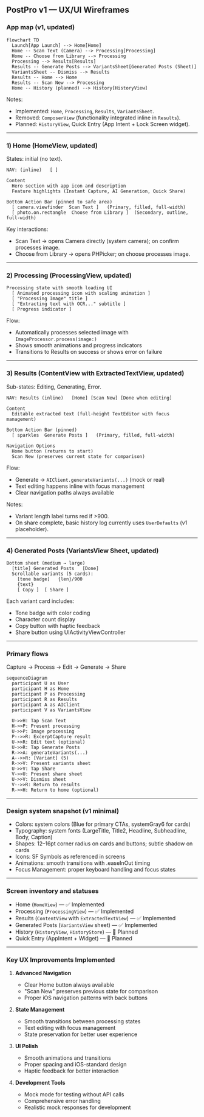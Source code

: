 ## PostPro v1 — UX/UI Wireframes

### App map (v1, updated)

```mermaid
flowchart TD
  Launch[App Launch] --> Home[Home]
  Home -- Scan Text (Camera) --> Processing[Processing]
  Home -- Choose from Library --> Processing
  Processing --> Results[Results]
  Results -- Generate Posts --> VariantsSheet[Generated Posts (Sheet)]
  VariantsSheet -- Dismiss --> Results
  Results -- Home --> Home
  Results -- Scan New --> Processing
  Home -- History (planned) --> History[HistoryView]
```

Notes:

- Implemented: `Home`, `Processing`, `Results`, `VariantsSheet`.
- Removed: `ComposerView` (functionality integrated inline in `Results`).
- Planned: `HistoryView`, Quick Entry (App Intent + Lock Screen widget).

---

### 1) Home (HomeView, updated)

States: initial (no text).

```text
NAV: (inline)   [ ]

Content
  Hero section with app icon and description
  Feature highlights (Instant Capture, AI Generation, Quick Share)

Bottom Action Bar (pinned to safe area)
  [ camera.viewfinder  Scan Text ]   (Primary, filled, full-width)
  [ photo.on.rectangle  Choose from Library ]  (Secondary, outline, full-width)
```

Key interactions:

- Scan Text → opens Camera directly (system camera); on confirm processes image.
- Choose from Library → opens PHPicker; on choose processes image.

---

### 2) Processing (ProcessingView, updated)

```text
Processing state with smooth loading UI
  [ Animated processing icon with scaling animation ]
  [ "Processing Image" title ]
  [ "Extracting text with OCR..." subtitle ]
  [ Progress indicator ]
```

Flow:

- Automatically processes selected image with `ImageProcessor.process(image:)`
- Shows smooth animations and progress indicators
- Transitions to Results on success or shows error on failure

---

### 3) Results (ContentView with ExtractedTextView, updated)

Sub-states: Editing, Generating, Error.

```text
NAV: Results (inline)   [Home] [Scan New] [Done when editing]

Content
  Editable extracted text (full-height TextEditor with focus management)

Bottom Action Bar (pinned)
  [ sparkles  Generate Posts ]   (Primary, filled, full-width)

Navigation Options
  Home button (returns to start)
  Scan New (preserves current state for comparison)
```

Flow:

- Generate → `AIClient.generateVariants(...)` (mock or real)
- Text editing happens inline with focus management
- Clear navigation paths always available

Notes:

- Variant length label turns red if >900.
- On share complete, basic history log currently uses `UserDefaults` (v1 placeholder).

---

### 4) Generated Posts (VariantsView Sheet, updated)

```text
Bottom sheet (medium → large)
  [title] Generated Posts   [Done]
  Scrollable variants (5 cards):
    [tone badge]   {len}/900
    {text}
    [ Copy ]  [ Share ]
```

Each variant card includes:

- Tone badge with color coding
- Character count display
- Copy button with haptic feedback
- Share button using UIActivityViewController

---

### Primary flows

Capture → Process → Edit → Generate → Share

```mermaid
sequenceDiagram
  participant U as User
  participant H as Home
  participant P as Processing
  participant R as Results
  participant A as AIClient
  participant V as VariantsView

  U->>H: Tap Scan Text
  H->>P: Present processing
  U->>P: Image processing
  P-->>R: ExcerptCapture result
  U->>R: Edit text (optional)
  U->>R: Tap Generate Posts
  R->>A: generateVariants(...)
  A-->>R: [Variant] (5)
  R->>V: Present variants sheet
  U->>V: Tap Share
  V->>U: Present share sheet
  U->>V: Dismiss sheet
  V-->>R: Return to results
  R->>H: Return to home (optional)
```

---

### Design system snapshot (v1 minimal)

- Colors: system colors (Blue for primary CTAs, systemGray6 for cards)
- Typography: system fonts (LargeTitle, Title2, Headline, Subheadline, Body, Caption)
- Shapes: 12–16pt corner radius on cards and buttons; subtle shadow on cards
- Icons: SF Symbols as referenced in screens
- Animations: smooth transitions with .easeInOut timing
- Focus Management: proper keyboard handling and focus states

---

### Screen inventory and statuses

- Home (`HomeView`) — ✅ Implemented
- Processing (`ProcessingView`) — ✅ Implemented
- Results (`ContentView` with `ExtractedTextView`) — ✅ Implemented
- Generated Posts (`VariantsView` sheet) — ✅ Implemented
- History (`HistoryView`, `HistoryStore`) — 🚧 Planned
- Quick Entry (AppIntent + Widget) — 🚧 Planned

---

### Key UX Improvements Implemented

1. **Advanced Navigation**

   - Clear Home button always available
   - "Scan New" preserves previous state for comparison
   - Proper iOS navigation patterns with back buttons

2. **State Management**

   - Smooth transitions between processing states
   - Text editing with focus management
   - State preservation for better user experience

3. **UI Polish**

   - Smooth animations and transitions
   - Proper spacing and iOS-standard design
   - Haptic feedback for better interaction

4. **Development Tools**
   - Mock mode for testing without API calls
   - Comprehensive error handling
   - Realistic mock responses for development
